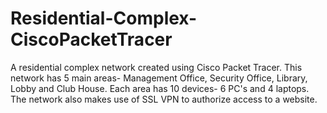 # Residential-Complex-CiscoPacketTracer
A residential complex network created using Cisco Packet Tracer.
This network has 5 main areas- Management Office, Security Office, Library, Lobby and Club House. Each area has 10 devices- 6 PC's and 4 laptops.
The network also makes use of SSL VPN to authorize access to a website.
